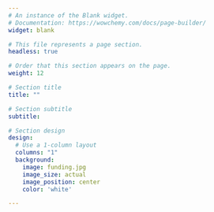 ```yaml
---
# An instance of the Blank widget.
# Documentation: https://wowchemy.com/docs/page-builder/
widget: blank

# This file represents a page section.
headless: true

# Order that this section appears on the page.
weight: 12

# Section title
title: ""

# Section subtitle
subtitle:

# Section design
design:
  # Use a 1-column layout
  columns: "1"
  background:
    image: funding.jpg
    image_size: actual
    image_position: center
    color: 'white'

---
```


